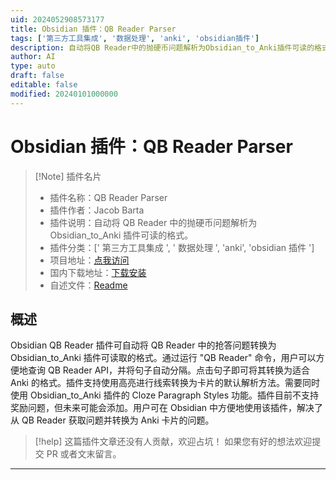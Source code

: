 ```yaml
---
uid: 2024052908573177
title: Obsidian 插件：QB Reader Parser
tags: ['第三方工具集成', '数据处理', 'anki', 'obsidian插件']
description: 自动将QB Reader中的抛硬币问题解析为Obsidian_to_Anki插件可读的格式。
author: AI
type: auto
draft: false
editable: false
modified: 20240101000000
---
```


# Obsidian 插件：QB Reader Parser

> [!Note] 插件名片
> - 插件名称：QB Reader Parser
> - 插件作者：Jacob Barta
> - 插件说明：自动将 QB Reader 中的抛硬币问题解析为 Obsidian_to_Anki 插件可读的格式。
> - 插件分类：[' 第三方工具集成 ', ' 数据处理 ', 'anki', 'obsidian 插件 ']
> - 项目地址：[点我访问](https://github.com/J-Barta/qb-reader-parser)
> - 国内下载地址：[下载安装](https://pkmer.cn/products/plugin/pluginMarket/?qb-reader-parser)
> - 自述文件：[Readme](https://ghproxy.net/https://raw.githubusercontent.com/J-Barta/qb-reader-parser/master/README.md)

## 概述

Obsidian QB Reader 插件可自动将 QB Reader 中的抢答问题转换为 Obsidian_to_Anki 插件可读取的格式。通过运行 "QB Reader" 命令，用户可以方便地查询 QB Reader API，并将句子自动分隔。点击句子即可将其转换为适合 Anki 的格式。插件支持使用高亮进行线索转换为卡片的默认解析方法。需要同时使用 Obsidian_to_Anki 插件的 Cloze Paragraph Styles 功能。插件目前不支持奖励问题，但未来可能会添加。用户可在 Obsidian 中方便地使用该插件，解决了从 QB Reader 获取问题并转换为 Anki 卡片的问题。

> [!help]
> 这篇插件文章还没有人贡献，欢迎占坑！
> 如果您有好的想法欢迎提交 PR 或者文末留言。

---



